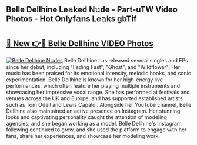 ## Belle Dellhine Le𝚊ked N𝚞de - Part-uTW Video Photos - Hot Onlyf𝚊ns Le𝚊ks gbTif

# <h2><a href="http://ac54857.deff.icu/?id=Belle+Dellhine">🔗 New 👉🔴 Belle Dellhine VIDEO Photos</a></h2>

[![Belle Dellhine N𝚞des](https://i.imgur.com/rIISA9y.gif)](http://ac54857.deff.icu/?id=Belle+Dellhine)
Belle Dellhine has released several singles and EPs since her debut, including "Fading Fast", "Ghost", and "Wildflower". Her music has been praised for its emotional intensity, melodic hooks, and sonic experimentation. Belle Dellhine is known for her high-energy live performances, which often feature her playing multiple instruments and showcasing her impressive vocal range. She has performed at festivals and venues across the UK and Europe, and has supported established artists such as Tom Odell and Lewis Capaldi. Alongside her YouTube channel, Belle Dellhine also maintained an active presence on Instagram. Her stunning looks and captivating personality caught the attention of modeling agencies, and she began working as a model. Belle Dellhine's Instagram following continued to grow, and she used the platform to engage with her fans, share her experiences, and showcase her modeling work.
